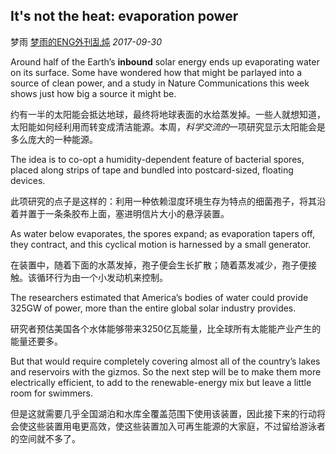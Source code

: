 ## It's not the heat: evaporation power

梦雨 [梦雨的ENG外刊乱炖](javascript:void(0);) *2017-09-30*

Around half of the Earth’s **inbound** solar energy ends up evaporating water on its surface. Some have wondered how that might be parlayed into a source of clean power, and a study in Nature Communications this week shows just how big a source it might be.

约有一半的太阳能会抵达地球，最终将地球表面的水给蒸发掉。一些人就想知道，太阳能如何经利用而转变成清洁能源。本周，*科学交流的*一项研究显示太阳能会是多么庞大的一种能源。

The idea is to co-opt a humidity-dependent feature of bacterial spores, placed along strips of tape and bundled into postcard-sized, floating devices.

此项研究的点子是这样的：利用一种依赖湿度环境生存为特点的细菌孢子，将其沿着并置于一条条胶布上面，塞进明信片大小的悬浮装置。

As water below evaporates, the spores expand; as evaporation tapers off, they contract, and this cyclical motion is harnessed by a small generator.

在装置中，随着下面的水蒸发掉，孢子便会生长扩散；随着蒸发减少，孢子便接触。该循环行为由一个小发动机来控制。

The researchers estimated that America’s bodies of water could provide 325GW of power, more than the entire global solar industry provides.

研究者预估美国各个水体能够带来3250亿瓦能量，比全球所有太能能产业产生的能量还要多。

But that would require completely covering almost all of the country’s lakes and reservoirs with the gizmos. So the next step will be to make them more electrically efficient, to add to the renewable-energy mix but leave a little room for swimmers.

但是这就需要几乎全国湖泊和水库全覆盖范围下使用该装置，因此接下来的行动将会使这些装置用电更高效，使这些装置加入可再生能源的大家庭，不过留给游泳者的空间就不多了。









